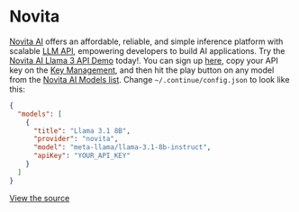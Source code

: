 # Novita

[Novita AI](https://novita.ai?utm_source=github_continuedev&utm_medium=github_readme&utm_campaign=github_link) offers an affordable, reliable, and simple inference platform with scalable [LLM API](https://novita.ai/docs/model-api/reference/introduction.html), empowering developers to build AI applications. Try the [Novita AI Llama 3 API Demo](https://novita.ai/model-api/product/llm-api/playground/meta-llama-llama-3.1-70b-instruct?utm_source=github_continuedev&utm_medium=github_readme&utm_campaign=github_link) today!. You can sign up [here](https://novita.ai/user/login?&redirect=/&utm_source=github_continuedev&utm_medium=github_readme&utm_campaign=github_link), copy your API key on the [Key Management](https://novita.ai/settings/key-management?utm_source=github_continuedev&utm_medium=github_readme&utm_campaign=github_link), and then hit the play button on any model from the [Novita AI Models list](https://novita.ai/llm-api?utm_source=github_continuedev&utm_medium=github_readme&utm_campaign=github_link). Change `~/.continue/config.json` to look like this:

```json title="config.json"
{
  "models": [
    {
      "title": "Llama 3.1 8B",
      "provider": "novita",
      "model": "meta-llama/llama-3.1-8b-instruct",
      "apiKey": "YOUR_API_KEY"
    }
  ]
}
```

[View the source](https://github.com/continuedev/continue/blob/main/core/llm/llms/Novita.ts)
